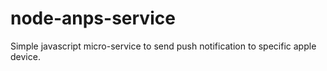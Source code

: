 # node-anps-service

Simple javascript micro-service to send push notification to specific apple device.
